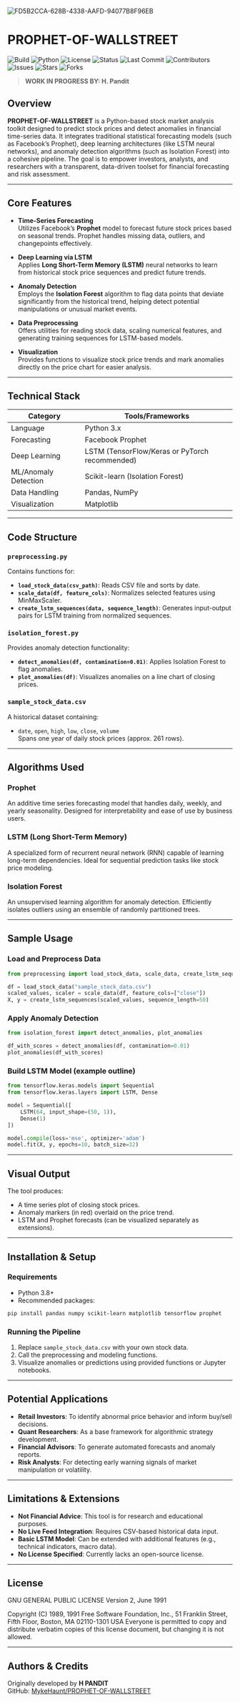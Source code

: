![FD5B2CCA-628B-4338-AAFD-94077B8F96EB](https://github.com/user-attachments/assets/5e42c8f8-e306-42f3-bc3f-364f00157758)

# PROPHET-OF-WALLSTREET

![Build](https://github.com/MykeHaunt/PROPHET-OF-WALLSTREET/actions/workflows/conda-package.yml/badge.svg)
![Python](https://img.shields.io/badge/python-3.7%2B-blue.svg)
![License](https://img.shields.io/github/license/MykeHaunt/PROPHET-OF-WALLSTREET)
![Status](https://img.shields.io/badge/status-Beta-blue.svg)
![Last Commit](https://img.shields.io/github/last-commit/MykeHaunt/PROPHET-OF-WALLSTREET)
![Contributors](https://img.shields.io/github/contributors/MykeHaunt/PROPHET-OF-WALLSTREET)
![Issues](https://img.shields.io/github/issues/MykeHaunt/PROPHET-OF-WALLSTREET)
![Stars](https://img.shields.io/github/stars/MykeHaunt/PROPHET-OF-WALLSTREET?style=social)
![Forks](https://img.shields.io/github/forks/MykeHaunt/PROPHET-OF-WALLSTREET?style=social)

> **WORK IN PROGRESS BY: H. Pandit**

## Overview

**PROPHET-OF-WALLSTREET** is a Python-based stock market analysis toolkit designed to predict stock prices and detect anomalies in financial time-series data. It integrates traditional statistical forecasting models (such as Facebook’s Prophet), deep learning architectures (like LSTM neural networks), and anomaly detection algorithms (such as Isolation Forest) into a cohesive pipeline. The goal is to empower investors, analysts, and researchers with a transparent, data-driven toolset for financial forecasting and risk assessment.

---

## Core Features

- **Time-Series Forecasting**  
  Utilizes Facebook’s **Prophet** model to forecast future stock prices based on seasonal trends. Prophet handles missing data, outliers, and changepoints effectively.

- **Deep Learning via LSTM**  
  Applies **Long Short-Term Memory (LSTM)** neural networks to learn from historical stock price sequences and predict future trends.

- **Anomaly Detection**  
  Employs the **Isolation Forest** algorithm to flag data points that deviate significantly from the historical trend, helping detect potential manipulations or unusual market events.

- **Data Preprocessing**  
  Offers utilities for reading stock data, scaling numerical features, and generating training sequences for LSTM-based models.

- **Visualization**  
  Provides functions to visualize stock price trends and mark anomalies directly on the price chart for easier analysis.

---

## Technical Stack

| Category            | Tools/Frameworks                                |
|---------------------|--------------------------------------------------|
| Language            | Python 3.x                                       |
| Forecasting         | Facebook Prophet                                |
| Deep Learning       | LSTM (TensorFlow/Keras or PyTorch recommended)  |
| ML/Anomaly Detection| Scikit-learn (Isolation Forest)                 |
| Data Handling       | Pandas, NumPy                                   |
| Visualization       | Matplotlib                                      |

---

## Code Structure

### `preprocessing.py`

Contains functions for:
- **`load_stock_data(csv_path)`**: Reads CSV file and sorts by date.
- **`scale_data(df, feature_cols)`**: Normalizes selected features using MinMaxScaler.
- **`create_lstm_sequences(data, sequence_length)`**: Generates input-output pairs for LSTM training from normalized sequences.

### `isolation_forest.py`

Provides anomaly detection functionality:
- **`detect_anomalies(df, contamination=0.01)`**: Applies Isolation Forest to flag anomalies.
- **`plot_anomalies(df)`**: Visualizes anomalies on a line chart of closing prices.

### `sample_stock_data.csv`

A historical dataset containing:
- `date`, `open`, `high`, `low`, `close`, `volume`  
Spans one year of daily stock prices (approx. 261 rows).

---

## Algorithms Used

### Prophet

An additive time series forecasting model that handles daily, weekly, and yearly seasonality. Designed for interpretability and ease of use by business users.

### LSTM (Long Short-Term Memory)

A specialized form of recurrent neural network (RNN) capable of learning long-term dependencies. Ideal for sequential prediction tasks like stock price modeling.

### Isolation Forest

An unsupervised learning algorithm for anomaly detection. Efficiently isolates outliers using an ensemble of randomly partitioned trees.

---

## Sample Usage

### Load and Preprocess Data

```python
from preprocessing import load_stock_data, scale_data, create_lstm_sequences

df = load_stock_data("sample_stock_data.csv")
scaled_values, scaler = scale_data(df, feature_cols=["close"])
X, y = create_lstm_sequences(scaled_values, sequence_length=50)
```

### Apply Anomaly Detection

```python
from isolation_forest import detect_anomalies, plot_anomalies

df_with_scores = detect_anomalies(df, contamination=0.01)
plot_anomalies(df_with_scores)
```

### Build LSTM Model (example outline)

```python
from tensorflow.keras.models import Sequential
from tensorflow.keras.layers import LSTM, Dense

model = Sequential([
    LSTM(64, input_shape=(50, 1)),
    Dense(1)
])

model.compile(loss='mse', optimizer='adam')
model.fit(X, y, epochs=10, batch_size=32)
```

---

## Visual Output

The tool produces:
- A time series plot of closing stock prices.
- Anomaly markers (in red) overlaid on the price trend.
- LSTM and Prophet forecasts (can be visualized separately as extensions).

---

## Installation & Setup

### Requirements

- Python 3.8+
- Recommended packages:

```bash
pip install pandas numpy scikit-learn matplotlib tensorflow prophet
```

### Running the Pipeline

1. Replace `sample_stock_data.csv` with your own stock data.
2. Call the preprocessing and modeling functions.
3. Visualize anomalies or predictions using provided functions or Jupyter notebooks.

---

## Potential Applications

- **Retail Investors**: To identify abnormal price behavior and inform buy/sell decisions.
- **Quant Researchers**: As a base framework for algorithmic strategy development.
- **Financial Advisors**: To generate automated forecasts and anomaly reports.
- **Risk Analysts**: For detecting early warning signals of market manipulation or volatility.

---

## Limitations & Extensions

- **Not Financial Advice**: This tool is for research and educational purposes.
- **No Live Feed Integration**: Requires CSV-based historical data input.
- **Basic LSTM Model**: Can be extended with additional features (e.g., technical indicators, macro data).
- **No License Specified**: Currently lacks an open-source license.

---

## License

GNU GENERAL PUBLIC LICENSE
                       Version 2, June 1991

 Copyright (C) 1989, 1991 Free Software Foundation, Inc.,
 51 Franklin Street, Fifth Floor, Boston, MA 02110-1301 USA
 Everyone is permitted to copy and distribute verbatim copies
 of this license document, but changing it is not allowed.

---

## Authors & Credits

Originally developed by **H PANDIT**  
GitHub: [MykeHaunt/PROPHET-OF-WALLSTREET](https://github.com/MykeHaunt/PROPHET-OF-WALLSTREET)

